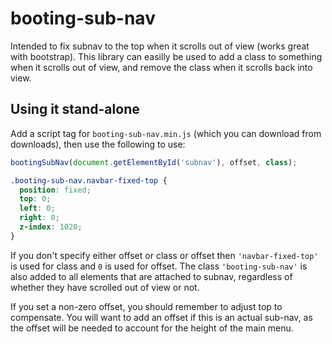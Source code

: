booting-sub-nav
===============

Intended to fix subnav to the top when it scrolls out of view (works great with bootstrap).  This library can easilly be used to add a class to something when it scrolls out of view, and remove the class when it scrolls back into view.

## Using it stand-alone

Add a script tag for `booting-sub-nav.min.js` (which you can download from downloads), then use the following to use:

```javascript
bootingSubNav(document.getElementById('subnav'), offset, class);
```

```css
.booting-sub-nav.navbar-fixed-top {
  position: fixed;
  top: 0;
  left: 0;
  right: 0;
  z-index: 1020;
}
```

If you don't specify either offset or class or offset then `'navbar-fixed-top'` is used for class and `0` is used for offset.  The class `'booting-sub-nav'` is also added to all elements that are attached to subnav, regardless of whether they have scrolled out of view or not.

If you set a non-zero offset, you should remember to adjust top to compensate.  You will want to add an offset if this is an actual sub-nav, as the offset will be needed to account for the height of the main menu.